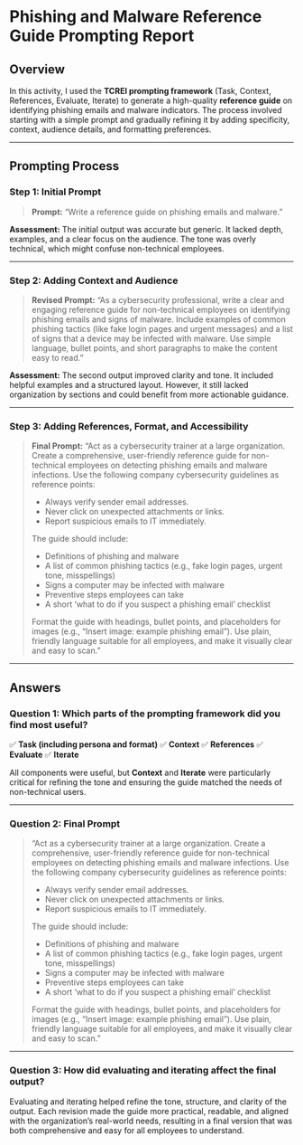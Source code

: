 # **Phishing and Malware Reference Guide Prompting Report**

## **Overview**

In this activity, I used the **TCREI prompting framework** (Task, Context, References, Evaluate, Iterate) to generate a high-quality **reference guide** on identifying phishing emails and malware indicators. The process involved starting with a simple prompt and gradually refining it by adding specificity, context, audience details, and formatting preferences.

---

## **Prompting Process**

### **Step 1: Initial Prompt**

> **Prompt:** “Write a reference guide on phishing emails and malware.”

**Assessment:**
The initial output was accurate but generic. It lacked depth, examples, and a clear focus on the audience. The tone was overly technical, which might confuse non-technical employees.

---

### **Step 2: Adding Context and Audience**

> **Revised Prompt:**
> “As a cybersecurity professional, write a clear and engaging reference guide for non-technical employees on identifying phishing emails and signs of malware.
> Include examples of common phishing tactics (like fake login pages and urgent messages) and a list of signs that a device may be infected with malware.
> Use simple language, bullet points, and short paragraphs to make the content easy to read.”

**Assessment:**
The second output improved clarity and tone. It included helpful examples and a structured layout. However, it still lacked organization by sections and could benefit from more actionable guidance.

---

### **Step 3: Adding References, Format, and Accessibility**

> **Final Prompt:**
> “Act as a cybersecurity trainer at a large organization. Create a comprehensive, user-friendly reference guide for non-technical employees on detecting phishing emails and malware infections.
> Use the following company cybersecurity guidelines as reference points:
>
> * Always verify sender email addresses.
> * Never click on unexpected attachments or links.
> * Report suspicious emails to IT immediately.
>
> The guide should include:
>
> * Definitions of phishing and malware
> * A list of common phishing tactics (e.g., fake login pages, urgent tone, misspellings)
> * Signs a computer may be infected with malware
> * Preventive steps employees can take
> * A short ‘what to do if you suspect a phishing email’ checklist
>
> Format the guide with headings, bullet points, and placeholders for images (e.g., “Insert image: example phishing email”).
> Use plain, friendly language suitable for all employees, and make it visually clear and easy to scan.”

---

## **Answers**

### **Question 1: Which parts of the prompting framework did you find most useful?**

✅ **Task (including persona and format)**
✅ **Context**
✅ **References**
✅ **Evaluate**
✅ **Iterate**

All components were useful, but **Context** and **Iterate** were particularly critical for refining the tone and ensuring the guide matched the needs of non-technical users.

---

### **Question 2: Final Prompt**

> “Act as a cybersecurity trainer at a large organization. Create a comprehensive, user-friendly reference guide for non-technical employees on detecting phishing emails and malware infections.
> Use the following company cybersecurity guidelines as reference points:
>
> * Always verify sender email addresses.
> * Never click on unexpected attachments or links.
> * Report suspicious emails to IT immediately.
>
> The guide should include:
>
> * Definitions of phishing and malware
> * A list of common phishing tactics (e.g., fake login pages, urgent tone, misspellings)
> * Signs a computer may be infected with malware
> * Preventive steps employees can take
> * A short ‘what to do if you suspect a phishing email’ checklist
>
> Format the guide with headings, bullet points, and placeholders for images (e.g., “Insert image: example phishing email”).
> Use plain, friendly language suitable for all employees, and make it visually clear and easy to scan.”

---

### **Question 3: How did evaluating and iterating affect the final output?**

Evaluating and iterating helped refine the tone, structure, and clarity of the output. Each revision made the guide more practical, readable, and aligned with the organization’s real-world needs, resulting in a final version that was both comprehensive and easy for all employees to understand.
